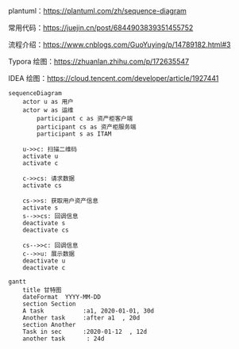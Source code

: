 plantuml：https://plantuml.com/zh/sequence-diagram

常用代码：https://juejin.cn/post/6844903839351455752

流程介绍：https://www.cnblogs.com/GuoYuying/p/14789182.html#3

Typora 绘图：https://zhuanlan.zhihu.com/p/172635547

IDEA 绘图：https://cloud.tencent.com/developer/article/1927441

```mermaid
sequenceDiagram
    actor u as 用户
    actor w as 运维
		participant c as 资产柜客户端
		participant cs as 资产柜服务端
		participant s as ITAM

    u->>c: 扫描二维码
    activate u
    activate c
    
    c->>cs: 请求数据
    activate cs
    
    cs->>s: 获取用户资产信息
    activate s
    s-->>cs: 回调信息
    deactivate s
    deactivate cs
    
    cs-->>c: 回调信息
    c-->>u: 展示数据
    deactivate u
    deactivate c
```

```mermaid
gantt
    title 甘特图
    dateFormat  YYYY-MM-DD
    section Section
    A task           :a1, 2020-01-01, 30d
    Another task     :after a1  , 20d
    section Another
    Task in sec      :2020-01-12  , 12d
    another task      : 24d
```

